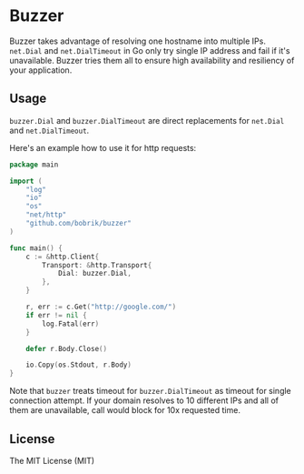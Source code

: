 # Buzzer

Buzzer takes advantage of resolving one hostname into multiple IPs.
`net.Dial` and `net.DialTimeout` in Go only try single IP address
and fail if it's unavailable. Buzzer tries them all to ensure
high availability and resiliency of your application.

## Usage

`buzzer.Dial` and `buzzer.DialTimeout` are direct replacements
for `net.Dial` and `net.DialTimeout`.

Here's an example how to use it for http requests:

```go
package main

import (
    "log"
    "io"
    "os"
    "net/http"
    "github.com/bobrik/buzzer"
)

func main() {
    c := &http.Client{
        Transport: &http.Transport{
            Dial: buzzer.Dial,
        },
    }

    r, err := c.Get("http://google.com/")
    if err != nil {
        log.Fatal(err)
    }

    defer r.Body.Close()

    io.Copy(os.Stdout, r.Body)
}
```

Note that `buzzer` treats timeout for `buzzer.DialTimeout` as
timeout for single connection attempt. If your domain resolves
to 10 different IPs and all of them are unavailable, call
would block for 10x requested time.

## License

The MIT License (MIT)
